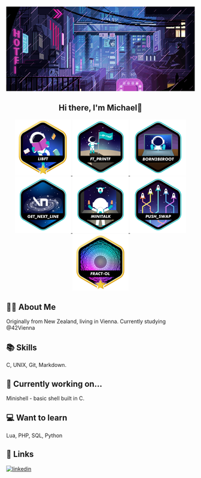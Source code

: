 <p align="center">
    <img src="img/LVKvjL6.gif"/>
</p>

<h2 align="center">
   Hi there, I'm Michael👋
</h2>

<p align="center">
    <a
        href="https://github.com/Schmitzi/libft"><img src="img/libftm.png" alt="Libft GitHub Repository"/>
    </a>
    <a
        href="https://github.com/Schmitzi/ft_printf"><img src="img/ft_printfe.png" alt="Ft_printf GitHub Repository"/>
    </a>
    <img src="img/born2beroote.png"/>
    <a
        href="https://github.com/Schmitzi/get_next_line"><img src="img/get_next_linee.png" alt="Get_next_line GitHub Repository"/>
    </a>
    <a
        href="https://github.com/Schmitzi/minitalk"><img src="img/minitalke.png" alt="Minitalk GitHub Repository"/>
    </a>
    <img src="img/push_swape.png"/>
    <a
        href="https://github.com/Schmitzi/fract-ol"><img src="img/fract-olm.png" alt="Fract-ol GitHub Repository"/>
    </a>
</p>

## 🧑‍💻 About Me

Originally from New Zealand, living in Vienna.
Currently studying @42Vienna

## 📚 Skills

C, UNIX, Git, Markdown.

## 🌱 Currently working on...

Minishell - basic shell built in C.

## 💻 Want to learn

Lua, PHP, SQL, Python

## 🔗 Links

[![linkedin](https://img.shields.io/badge/linkedin-0A66C2?style=for-the-badge&logo=linkedin&logoColor=white)](https://www.linkedin.com/in/michael-naysmith-839aa1255/)



<!--
**Schmitzi/schmitzi** is a ✨ _special_ ✨ repository because its `README.md` (this file) appears on your GitHub profile.

Here are some ideas to get you started:

- 🔭 I’m currently working on ...
- 🌱 I’m currently learning ...
- 👯 I’m looking to collaborate on ...
- 🤔 I’m looking for help with ...
- 💬 Ask me about ...
- 📫 How to reach me: ...
- 😄 Pronouns: ...
- ⚡ Fun fact: ...
-->
